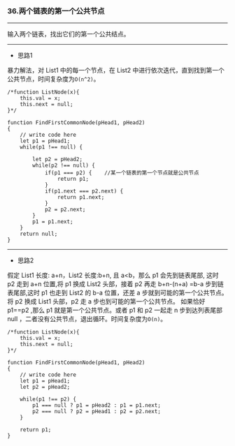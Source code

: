 ### 36.两个链表的第一个公共节点

---

输入两个链表，找出它们的第一个公共结点。

---

* 思路1

暴力解法，对 List1 中的每一个节点，在 List2 中进行依次迭代，直到找到第一个公共节点，时间复杂度为`O(n^2)`。

``` JS
/*function ListNode(x){
    this.val = x;
    this.next = null;
}*/

function FindFirstCommonNode(pHead1, pHead2)
{
    // write code here
    let p1 = pHead1;
    while(p1 !== null) {
        
        let p2 = pHead2;
        while(p2 !== null) {
            if(p1 === p2) {    //某一个链表的第一个节点就是公共节点
                return p1;
            }
            if(p1.next === p2.next) {
                return p1.next;
            }
            p2 = p2.next;
        }
        p1 = p1.next;
    }
    return null;
}
```

---

* 思路2

假定 List1 长度: a+n，List2 长度:b+n, 且 a<b，那么 p1 会先到链表尾部, 这时 p2 走到 a+n 位置,将 p1 换成 List2 头部，接着 p2 再走 b+n-(n+a) =b-a 步到链表尾部,这时 p1 也走到 List2 的 b-a 位置，还差 a 步就到可能的第一个公共节点。将 p2 换成 List1 头部，p2 走 a 步也到可能的第一个公共节点。
如果恰好 p1==p2 ,那么 p1 就是第一个公共节点。或者 p1 和 p2 一起走 n 步到达列表尾部 null ，二者没有公共节点，退出循环。时间复杂度为`O(n)`。

``` JS
/*function ListNode(x){
    this.val = x;
    this.next = null;
}*/

function FindFirstCommonNode(pHead1, pHead2)
{
    // write code here
    let p1 = pHead1;
    let p2 = pHead2;
    
    while(p1 !== p2) {
        p1 === null ? p1 = pHead2 : p1 = p1.next;
        p2 === null ? p2 = pHead1 : p2 = p2.next;
    }
    
    return p1;
}
```
